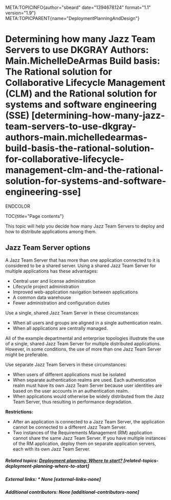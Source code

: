 META:TOPICINFO{author="sbeard" date="1394678124" format="1.1"
version="1.9"} META:TOPICPARENT{name="DeploymentPlanningAndDesign"}

# Determining how many Jazz Team Servers to use DKGRAY Authors: Main.MichelleDeArmas Build basis: The Rational solution for Collaborative Lifecycle Management (CLM) and the Rational solution for systems and software engineering (SSE) [determining-how-many-jazz-team-servers-to-use-dkgray-authors-main.michelledearmas-build-basis-the-rational-solution-for-collaborative-lifecycle-management-clm-and-the-rational-solution-for-systems-and-software-engineering-sse]

ENDCOLOR

TOC{title="Page contents"}

This topic will help you decide how many Jazz Team Servers to deploy and
how to distribute applications among them.

## Jazz Team Server options

A Jazz Team Server that has more than one application connected to it is
considered to be a shared server. Using a shared Jazz Team Server for
multiple applications has these advantages:

-   Central user and license administration
-   Lifecycle project administration
-   Improved web-application navigation between applications
-   A common data warehouse
-   Fewer administration and configuration duties

Use a single, shared Jazz Team Server in these circumstances:

-   When all users and groups are aligned in a single authentication
    realm.
-   When all applications are centrally managed.

All of the example departmental and enterprise topologies illustrate the
use of a single, shared Jazz Team Server for multiple distributed
applications. However, in some conditions, the use of more than one Jazz
Team Server might be preferable.

Use separate Jazz Team Servers in these circumstances:

-   When users of different applications must be isolated
-   When separate authentication realms are used. Each authentication
    realm must have its own Jazz Team Server because user identities are
    based on the user accounts in an authentication realm.
-   When applications would otherwise be widely distributed from the
    Jazz Team Server, thus resulting in performance degradation.

**Restrictions:**

-   After an application is connected to a Jazz Team Server, the
    application cannot be connected to a different Jazz Team Server.
-   Two instances of the Requirements Management (RM) application cannot
    share the same Jazz Team Server. If you have multiple instances of
    the RM application, deploy them on separate application servers,
    each with its own Jazz Team Server.

##### Related topics: [Deployment planning: Where to start?](DeploymentPlanning) [related-topics-deployment-planning-where-to-start]

##### External links: \* None [external-links-none]

##### Additional contributors: None [additional-contributors-none]

